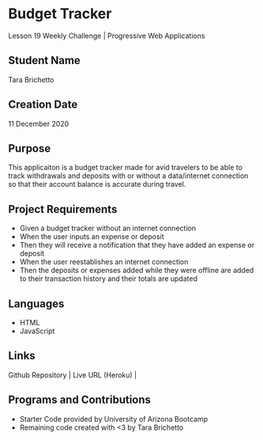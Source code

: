 # Budget Tracker
Lesson 19 Weekly Challenge | Progressive Web Applications

## Student Name
Tara Brichetto

## Creation Date
11 December 2020

## Purpose
This applicaiton is a budget tracker made for avid travelers to be able to track withdrawals and deposits with or without a data/internet connection so that their account balance is accurate during travel. 

## Project Requirements
* Given a budget tracker without an internet connection <br>
* When the user inputs an expense or deposit <br>
* Then they will receive a notification that they have added an expense or deposit <br>
* When the user reestablishes an internet connection <br>
* Then the deposits or expenses added while they were offline are added to their transaction history and their totals are updated <br>

## Languages
* HTML <br>
* JavaScript <br>

## Links
Github Repository | 
Live URL (Heroku) |

## Programs and Contributions
* Starter Code provided by University of Arizona Bootcamp <br>
* Remaining code created with <3 by Tara Brichetto

